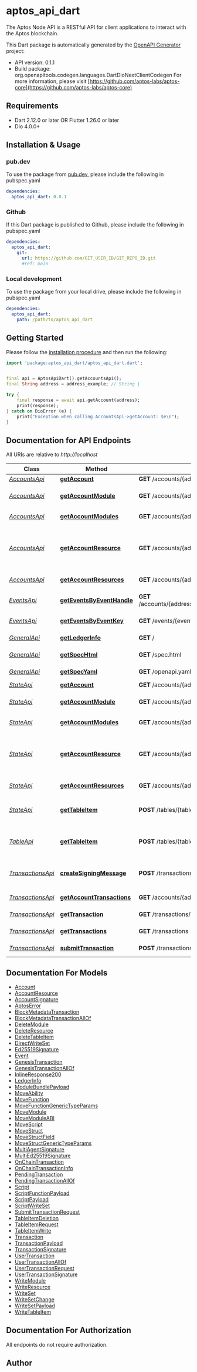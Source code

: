 # aptos_api_dart
The Aptos Node API is a RESTful API for client applications to interact with the Aptos blockchain.


This Dart package is automatically generated by the [OpenAPI Generator](https://openapi-generator.tech) project:

- API version: 0.1.1
- Build package: org.openapitools.codegen.languages.DartDioNextClientCodegen
For more information, please visit [https://github.com/aptos-labs/aptos-core](https://github.com/aptos-labs/aptos-core)

## Requirements

* Dart 2.12.0 or later OR Flutter 1.26.0 or later
* Dio 4.0.0+

## Installation & Usage

### pub.dev
To use the package from [pub.dev](https://pub.dev), please include the following in pubspec.yaml
```yaml
dependencies:
  aptos_api_dart: 0.0.1
```

### Github
If this Dart package is published to Github, please include the following in pubspec.yaml
```yaml
dependencies:
  aptos_api_dart:
    git:
      url: https://github.com/GIT_USER_ID/GIT_REPO_ID.git
      #ref: main
```

### Local development
To use the package from your local drive, please include the following in pubspec.yaml
```yaml
dependencies:
  aptos_api_dart:
    path: /path/to/aptos_api_dart
```

## Getting Started

Please follow the [installation procedure](#installation--usage) and then run the following:

```dart
import 'package:aptos_api_dart/aptos_api_dart.dart';


final api = AptosApiDart().getAccountsApi();
final String address = address_example; // String | 

try {
    final response = await api.getAccount(address);
    print(response);
} catch on DioError (e) {
    print("Exception when calling AccountsApi->getAccount: $e\n");
}

```

## Documentation for API Endpoints

All URIs are relative to *http://localhost*

Class | Method | HTTP request | Description
------------ | ------------- | ------------- | -------------
[*AccountsApi*](doc/AccountsApi.md) | [**getAccount**](doc/AccountsApi.md#getaccount) | **GET** /accounts/{address} | Get account
[*AccountsApi*](doc/AccountsApi.md) | [**getAccountModule**](doc/AccountsApi.md#getaccountmodule) | **GET** /accounts/{address}/module/{module_name} | Get module by module id.
[*AccountsApi*](doc/AccountsApi.md) | [**getAccountModules**](doc/AccountsApi.md#getaccountmodules) | **GET** /accounts/{address}/modules | Get account modules
[*AccountsApi*](doc/AccountsApi.md) | [**getAccountResource**](doc/AccountsApi.md#getaccountresource) | **GET** /accounts/{address}/resource/{resource_type} | Get resource by account address and resource type.
[*AccountsApi*](doc/AccountsApi.md) | [**getAccountResources**](doc/AccountsApi.md#getaccountresources) | **GET** /accounts/{address}/resources | Get account resources
[*EventsApi*](doc/EventsApi.md) | [**getEventsByEventHandle**](doc/EventsApi.md#geteventsbyeventhandle) | **GET** /accounts/{address}/events/{event_handle_struct}/{field_name} | Get events by event handle
[*EventsApi*](doc/EventsApi.md) | [**getEventsByEventKey**](doc/EventsApi.md#geteventsbyeventkey) | **GET** /events/{event_key} | Get events by event key
[*GeneralApi*](doc/GeneralApi.md) | [**getLedgerInfo**](doc/GeneralApi.md#getledgerinfo) | **GET** / | Ledger information
[*GeneralApi*](doc/GeneralApi.md) | [**getSpecHtml**](doc/GeneralApi.md#getspechtml) | **GET** /spec.html | API document
[*GeneralApi*](doc/GeneralApi.md) | [**getSpecYaml**](doc/GeneralApi.md#getspecyaml) | **GET** /openapi.yaml | OpenAPI specification
[*StateApi*](doc/StateApi.md) | [**getAccount**](doc/StateApi.md#getaccount) | **GET** /accounts/{address} | Get account
[*StateApi*](doc/StateApi.md) | [**getAccountModule**](doc/StateApi.md#getaccountmodule) | **GET** /accounts/{address}/module/{module_name} | Get module by module id.
[*StateApi*](doc/StateApi.md) | [**getAccountModules**](doc/StateApi.md#getaccountmodules) | **GET** /accounts/{address}/modules | Get account modules
[*StateApi*](doc/StateApi.md) | [**getAccountResource**](doc/StateApi.md#getaccountresource) | **GET** /accounts/{address}/resource/{resource_type} | Get resource by account address and resource type.
[*StateApi*](doc/StateApi.md) | [**getAccountResources**](doc/StateApi.md#getaccountresources) | **GET** /accounts/{address}/resources | Get account resources
[*StateApi*](doc/StateApi.md) | [**getTableItem**](doc/StateApi.md#gettableitem) | **POST** /tables/{table_handle}/item | Get table item by handle and key.
[*TableApi*](doc/TableApi.md) | [**getTableItem**](doc/TableApi.md#gettableitem) | **POST** /tables/{table_handle}/item | Get table item by handle and key.
[*TransactionsApi*](doc/TransactionsApi.md) | [**createSigningMessage**](doc/TransactionsApi.md#createsigningmessage) | **POST** /transactions/signing_message | Create transaction signing message
[*TransactionsApi*](doc/TransactionsApi.md) | [**getAccountTransactions**](doc/TransactionsApi.md#getaccounttransactions) | **GET** /accounts/{address}/transactions | Get account transactions
[*TransactionsApi*](doc/TransactionsApi.md) | [**getTransaction**](doc/TransactionsApi.md#gettransaction) | **GET** /transactions/{txn_hash_or_version} | Get transaction
[*TransactionsApi*](doc/TransactionsApi.md) | [**getTransactions**](doc/TransactionsApi.md#gettransactions) | **GET** /transactions | Get transactions
[*TransactionsApi*](doc/TransactionsApi.md) | [**submitTransaction**](doc/TransactionsApi.md#submittransaction) | **POST** /transactions | Submit transaction


## Documentation For Models

 - [Account](doc/Account.md)
 - [AccountResource](doc/AccountResource.md)
 - [AccountSignature](doc/AccountSignature.md)
 - [AptosError](doc/AptosError.md)
 - [BlockMetadataTransaction](doc/BlockMetadataTransaction.md)
 - [BlockMetadataTransactionAllOf](doc/BlockMetadataTransactionAllOf.md)
 - [DeleteModule](doc/DeleteModule.md)
 - [DeleteResource](doc/DeleteResource.md)
 - [DeleteTableItem](doc/DeleteTableItem.md)
 - [DirectWriteSet](doc/DirectWriteSet.md)
 - [Ed25519Signature](doc/Ed25519Signature.md)
 - [Event](doc/Event.md)
 - [GenesisTransaction](doc/GenesisTransaction.md)
 - [GenesisTransactionAllOf](doc/GenesisTransactionAllOf.md)
 - [InlineResponse200](doc/InlineResponse200.md)
 - [LedgerInfo](doc/LedgerInfo.md)
 - [ModuleBundlePayload](doc/ModuleBundlePayload.md)
 - [MoveAbility](doc/MoveAbility.md)
 - [MoveFunction](doc/MoveFunction.md)
 - [MoveFunctionGenericTypeParams](doc/MoveFunctionGenericTypeParams.md)
 - [MoveModule](doc/MoveModule.md)
 - [MoveModuleABI](doc/MoveModuleABI.md)
 - [MoveScript](doc/MoveScript.md)
 - [MoveStruct](doc/MoveStruct.md)
 - [MoveStructField](doc/MoveStructField.md)
 - [MoveStructGenericTypeParams](doc/MoveStructGenericTypeParams.md)
 - [MultiAgentSignature](doc/MultiAgentSignature.md)
 - [MultiEd25519Signature](doc/MultiEd25519Signature.md)
 - [OnChainTransaction](doc/OnChainTransaction.md)
 - [OnChainTransactionInfo](doc/OnChainTransactionInfo.md)
 - [PendingTransaction](doc/PendingTransaction.md)
 - [PendingTransactionAllOf](doc/PendingTransactionAllOf.md)
 - [Script](doc/Script.md)
 - [ScriptFunctionPayload](doc/ScriptFunctionPayload.md)
 - [ScriptPayload](doc/ScriptPayload.md)
 - [ScriptWriteSet](doc/ScriptWriteSet.md)
 - [SubmitTransactionRequest](doc/SubmitTransactionRequest.md)
 - [TableItemDeletion](doc/TableItemDeletion.md)
 - [TableItemRequest](doc/TableItemRequest.md)
 - [TableItemWrite](doc/TableItemWrite.md)
 - [Transaction](doc/Transaction.md)
 - [TransactionPayload](doc/TransactionPayload.md)
 - [TransactionSignature](doc/TransactionSignature.md)
 - [UserTransaction](doc/UserTransaction.md)
 - [UserTransactionAllOf](doc/UserTransactionAllOf.md)
 - [UserTransactionRequest](doc/UserTransactionRequest.md)
 - [UserTransactionSignature](doc/UserTransactionSignature.md)
 - [WriteModule](doc/WriteModule.md)
 - [WriteResource](doc/WriteResource.md)
 - [WriteSet](doc/WriteSet.md)
 - [WriteSetChange](doc/WriteSetChange.md)
 - [WriteSetPayload](doc/WriteSetPayload.md)
 - [WriteTableItem](doc/WriteTableItem.md)


## Documentation For Authorization

 All endpoints do not require authorization.


## Author



